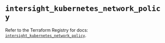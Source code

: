# `intersight_kubernetes_network_policy`

Refer to the Terraform Registry for docs: [`intersight_kubernetes_network_policy`](https://registry.terraform.io/providers/ciscodevnet/intersight/1.0.71/docs/resources/kubernetes_network_policy).
